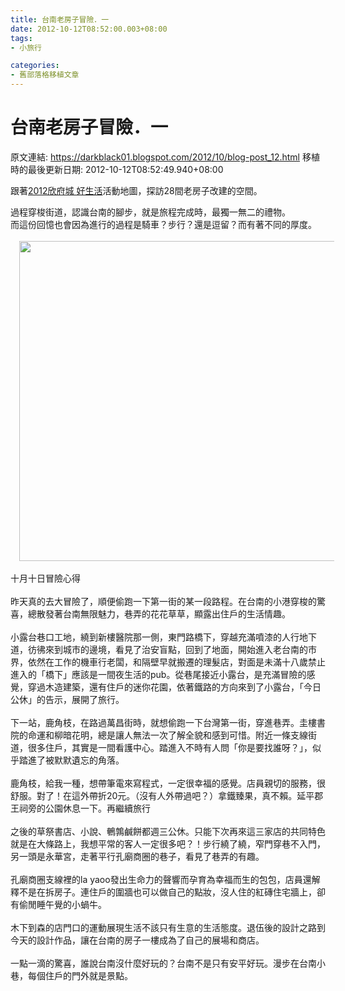 ```yaml
---
title: 台南老房子冒險．一
date: 2012-10-12T08:52:00.003+08:00
tags: 
- 小旅行

categories:
- 舊部落格移植文章
---
```


# 台南老房子冒險．一

原文連結: https://darkblack01.blogspot.com/2012/10/blog-post_12.html
移植時的最後更新日期: 2012-10-12T08:52:49.940+08:00

跟著<a href="http://www.meet-tainan.org.tw/plusmap/map-all.html" target="_blank">2012欣府城 好生活</a>活動地圖，探訪28間老房子改建的空間。<div>過程穿梭街道，認識台南的腳步，就是旅程完成時，最獨一無二的禮物。</div><div>而這份回憶也會因為進行的過程是騎車？步行？還是逗留？而有著不同的厚度。<br /><br /><div class="separator" style="clear: both; text-align: center;"><a href="http://1.bp.blogspot.com/-YFQnQE0GW1U/UHdo62PkOxI/AAAAAAAAEZU/qvn6yKThD4w/s1600/map_all1.jpg" imageanchor="1" style="margin-left: 1em; margin-right: 1em;"><img border="0" height="512" src="http://1.bp.blogspot.com/-YFQnQE0GW1U/UHdo62PkOxI/AAAAAAAAEZU/qvn6yKThD4w/s640/map_all1.jpg" width="640" /></a></div><br /><a name='more'></a>十月十日冒險心得<br /><div><br /></div><div>昨天真的去大冒險了，順便偷跑一下第一街的某一段路程。在台南的小港穿梭的驚喜，總散發著台南無限魅力，巷弄的花花草草，顯露出住戶的生活情趣。</div><div><br /></div><div>小露台巷口工地，繞到新樓醫院那一側，東門路橋下，穿越充滿噴漆的人行地下道，彷彿來到城市的邊境，看見了治安盲點，回到了地面，開始進入老台南的市界，依然在工作的機車行老闆，和隔壁早就搬遷的理髮店，對面是未滿十八歲禁止進入的「橋下」應該是一間夜生活的pub。從巷尾接近小露台，是充滿冒險的感覺，穿過木造建築，還有住戶的迷你花園，依著鐵路的方向來到了小露台，「今日公休」的告示，展開了旅行。</div><div><br /></div><div>下一站，鹿角枝，在路過萬昌街時，就想偷跑一下台灣第一街，穿進巷弄。圭樓書院的命運和柳暗花明，總是讓人無法一次了解全貌和感到可惜。附近一條支線街道，很多住戶，其實是一間看護中心。踏進入不時有人問「你是要找誰呀？」，似乎踏進了被默默遺忘的角落。</div><div><br /></div><div>鹿角枝，給我一種，想帶筆電來寫程式，一定很幸福的感覺。店員親切的服務，很舒服。對了！在這外帶折20元。（沒有人外帶過吧？）拿鐵臻果，真不賴。延平郡王祠旁的公園休息一下。再繼續旅行</div><div><br /></div><div>之後的草祭書店、小說、鵪鶉鹹餅都週三公休。只能下次再來這三家店的共同特色就是在大條路上，我想平常的客人一定很多吧？！步行繞了繞，窄門穿巷不入門，另一頭是永華宮，走著平行孔廟商圈的巷子，看見了巷弄的有趣。</div><div><br /></div><div>孔廟商圈支線裡的la yaoo發出生命力的聲響而孕育為幸福而生的包包，店員還解釋不是在拆房子。連住戶的圍牆也可以做自己的點妝，沒人住的紅磚住宅牆上，卻有偷閒睡午覺的小蝸牛。</div><div><br /></div><div>木下到森的店門口的運動展現生活不該只有生意的生活態度。退伍後的設計之路到今天的設計作品，讓在台南的房子一樓成為了自己的展場和商店。</div><div><br /></div><div>一點一滴的驚喜，誰說台南沒什麼好玩的？台南不是只有安平好玩。漫步在台南小巷，每個住戶的門外就是景點。</div></div>
